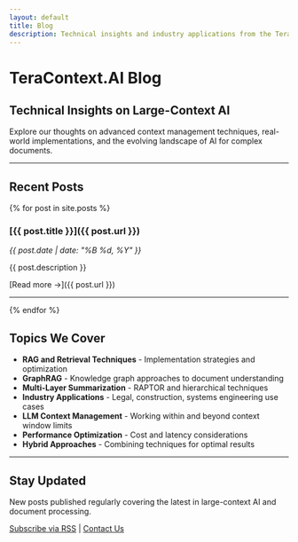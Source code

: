 ```yaml
---
layout: default
title: Blog
description: Technical insights and industry applications from the TeraContext.AI team on large-context document processing, RAG, GraphRAG, and AI implementation.
---
```


# TeraContext.AI Blog

## Technical Insights on Large-Context AI

Explore our thoughts on advanced context management techniques, real-world implementations, and the evolving landscape of AI for complex documents.

---

## Recent Posts

{% for post in site.posts %}
### [{{ post.title }}]({{ post.url }})
*{{ post.date | date: "%B %d, %Y" }}*

{{ post.description }}

[Read more →]({{ post.url }})

---
{% endfor %}

## Topics We Cover

- **RAG and Retrieval Techniques** - Implementation strategies and optimization
- **GraphRAG** - Knowledge graph approaches to document understanding
- **Multi-Layer Summarization** - RAPTOR and hierarchical techniques
- **Industry Applications** - Legal, construction, systems engineering use cases
- **LLM Context Management** - Working within and beyond context window limits
- **Performance Optimization** - Cost and latency considerations
- **Hybrid Approaches** - Combining techniques for optimal results

---

## Stay Updated

New posts published regularly covering the latest in large-context AI and document processing.

[Subscribe via RSS](/feed.xml) | [Contact Us](/contact)
